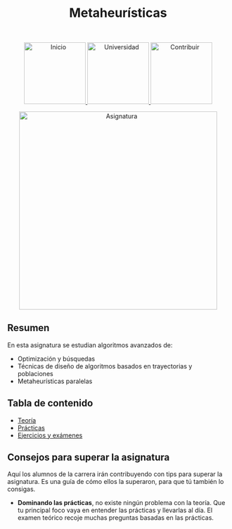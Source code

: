 <h1 align="center"> Metaheurísticas </h1> <br>
<p align="center">
          <a 		href="../../../README.md">
  <img alt="Inicio" title="Inicio" src="../../../imagenes/boton-inicio.png" width="140">
  </a>
      <a 		href="../../README.md">
  <img alt="Universidad" title="Universidad" src="../../../imagenes/boton-universidad.png" width="140">
  </a>
        <a 		href="../../../doc/CONTRIBUIR.md">
  <img alt="Contribuir" title="Contribuir" src="../../../imagenes/boton-contribuir.png" width="140">
  </a>
</p>
<p align="center">
    <img alt="Asignatura" title="Asignatura" src="../../../imagenes/asignatura.png" width="450">
</p>







## Resumen

En esta asignatura se estudian algoritmos avanzados de:

*  Optimización y búsquedas
* Técnicas de diseño de algoritmos basados en trayectorias y poblaciones
* Metaheurísticas paralelas



## Tabla de contenido

- [Teoría](Teoría)
- [Prácticas](Prácticas)
- [Ejercicios y exámenes](Apoyo)



## Consejos para superar la asignatura

Aquí los alumnos de la carrera irán contribuyendo con tips para superar la asignatura. Es una guía de cómo ellos la superaron, para que tú también lo consigas. 

* **Dominando las prácticas**, no existe ningún problema con la teoría. Que tu principal foco vaya en entender las prácticas y llevarlas al día. El examen teórico recoje muchas preguntas basadas en las prácticas. 